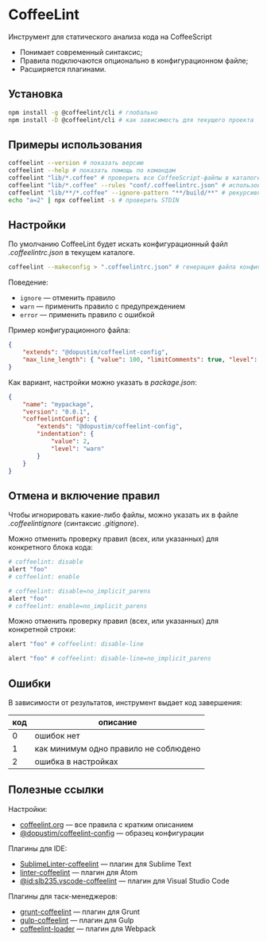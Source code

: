 
# CoffeeLint

Инструмент для статического анализа кода на CoffeeScript

- Понимает современный синтаксис;
- Правила подключаются опционально в конфигурационном файле;
- Расширяется плагинами.

## Установка

```sh
npm install -g @coffeelint/cli # глобально
npm install -D @coffeelint/cli # как зависимость для текущего проекта
```

## Примеры использования

```sh
coffeelint --version # показать версию
coffeelint --help # показать помощь по командам
coffeelint "lib/*.coffee" # проверить все CoffeeScript-файлы в каталоге lib/
coffeelint "lib/*.coffee" --rules "conf/.coffeelintrc.json" # использовать указанный конфиг
coffeelint "lib/**/*.coffee" --ignore-pattern "**/build/**" # рекурсивно, исключить build
echo "a=2" | npx coffeelint -s # проверить STDIN
```

## Настройки

По умолчанию CoffeeLint будет искать конфигурационный файл *.coffeelintrc.json* в текущем каталоге.

```sh
coffeelint --makeconfig > ".coffeelintrc.json" # генерация файла конфигурации
```

Поведение:

- `ignore` — отменить правило
- `warn` — применить правило с предупреждением
- `error` — применить правило с ошибкой

Пример конфигурационного файла:

```json
{
    "extends": "@dopustim/coffeelint-config",
    "max_line_length": { "value": 100, "limitComments": true, "level": "warn" }
}
```

Как вариант, настройки можно указать в *package.json*:

```json
{
    "name": "mypackage",
    "version": "0.0.1",
    "coffeelintConfig": {
        "extends": "@dopustim/coffeelint-config",
        "indentation": {
            "value": 2,
            "level": "warn"
        }
    }
}
```

## Отмена и включение правил

Чтобы игнорировать какие-либо файлы, можно указать их в файле *.coffeelintignore* (синтаксис *.gitignore*).

Можно отменить проверку правил (всех, или указанных) для конкретного блока кода:

```coffee
# coffeelint: disable
alert "foo"
# coffeelint: enable

# coffeelint: disable=no_implicit_parens
alert "foo"
# coffeelint: enable=no_implicit_parens
```

Можно отменить проверку правил (всех, или указанных) для конкретной строки:

```coffee
alert "foo" # coffeelint: disable-line

alert "foo" # coffeelint: disable-line=no_implicit_parens
```

## Ошибки

В зависимости от результатов, инструмент выдает код завершения:

| код | описание                              |
| --- | ------------------------------------- |
|   0 | ошибок нет                            |
|   1 | как минимум одно правило не соблюдено |
|   2 | ошибка в настройках                   |

## Полезные ссылки

Настройки:

- [coffeelint.org](http://www.coffeelint.org/#options) — все правила с кратким описанием
- [@dopustim/coffeelint-config](https://github.com/dopustim/coffeelint-config) — образец конфигурации

Плагины для IDE:

- [SublimeLinter-coffeelint](https://packagecontrol.io/packages/SublimeLinter-coffeelint) — плагин для Sublime Text
- [linter-coffeelint](https://atom.io/packages/linter-coffeelint) — плагин для Atom
- [@id:slb235.vscode-coffeelint](https://marketplace.visualstudio.com/items?itemName=slb235.vscode-coffeelint) — плагин для Visual Studio Code

Плагины для таск-менеджеров:

- [grunt-coffeelint](https://www.npmjs.com/package/grunt-coffeelint) — плагин для Grunt
- [gulp-coffeelint](https://www.npmjs.com/package/gulp-coffeelint) — плагин для Gulp
- [coffeelint-loader](https://www.npmjs.com/package/coffeelint-loader) — плагин для Webpack
